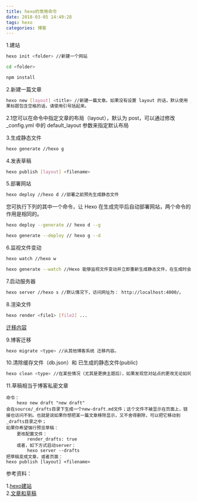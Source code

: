 ```yaml
---
title: hexo的常用命令
date: 2018-03-05 14:49:28
tags: hexo
categories: 博客
---
```


1.建站

<!--more-->


``` bash
hexo init <folder> //新建一个网站
```

``` bash
cd <folder>
```

``` bash
npm install
```

2.新建一篇文章

``` bash
hexo new [layout] <title> //新建一篇文章。如果没有设置 layout 的话，默认使用 _config.yml 中的 default_layout 参数代替。如
果标题包含空格的话，请使用引号括起来。
```
2.1您可以在命令中指定文章的布局（layout），默认为 post，可以通过修改 _config.yml 中的 default_layout 参数来指定默认布局

3.生成静态文件

``` bash
hexo generate //hexo g
```
4.发表草稿

``` bash
hexo publish [layout] <filename>
```
5.部署网站

``` bash
hexo deploy //hexo d //部署之前预先生成静态文件
```

您可执行下列的其中一个命令，让 Hexo 在生成完毕后自动部署网站，两个命令的作用是相同的。

``` bash
hexo deploy --generate // hexo d --g
```
``` bash
hexo generate --deploy // hexo g --d
```

6.监视文件变动

``` bash
hexo watch //hexo w
```

``` bash
hexo generate --watch //Hexo 能够监视文件变动并立即重新生成静态文件，在生成时会比对文件的 SHA1 checksum，只有变动的文件才会写入。
```

7.启动服务器

``` bash
hexo server //hexo s //默认情况下，访问网址为： http://localhost:4000/。
```

8.渲染文件

``` bash
hexo render <file1> [file2] ...
```
[迁移内容](https://hexo.io/zh-cn/docs/migration.html)

9.博客迁移

``` bash
hexo migrate <type> //从其他博客系统 迁移内容。
```

10.清除缓存文件（db.json）和 已生成的静态文件(public)

``` bash
hexo clean <type> //在某些情况（尤其是更换主题后），如果发现您对站点的更改无论如何也不生效，您可能需要运行该命令
```
11.草稿相当于博客私密文章

	命令：
		hexo new draft "new draft"
	会在source/_drafts目录下生成一个new-draft.md文件；这个文件不被显示在页面上，链接也访问不到。也就是说如果你想把某一篇文章移除显示，又不舍得删除，可以把它移动到_drafts目录之中；
	如果你希望强行预览草稿：
		更改配置文件：
			render_drafts: true
		或者，如下方式启动server：
			hexo server --drafts
	把草稿变成文章，或者页面：
	hexo publish [layout] <filename>
	
参考资料：

1.[hexo建站](https://hexo.io/zh-cn/docs/setup.html)	
2.[文章和草稿](https://blog.csdn.net/wizardforcel/article/details/40684575)


